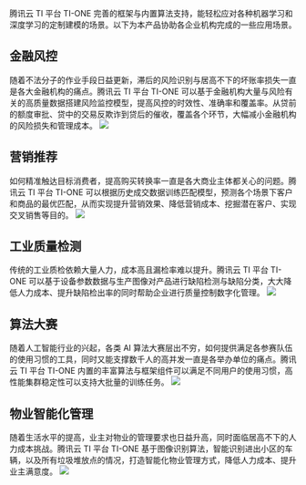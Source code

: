腾讯云 TI 平台 TI-ONE 完善的框架与内置算法支持，能轻松应对各种机器学习和深度学习的定制建模的场景。以下为本产品协助各企业机构完成的一些应用场景。

## 金融风控
随着不法分子的作业手段日益更新，滞后的风险识别与居高不下的坏账率损失一直是各大金融机构的痛点。腾讯云 TI 平台 TI-ONE 可以基于金融机构大量与风险有关的高质量数据搭建风险监控模型，提高风控的时效性、准确率和覆盖率。从贷前的额度审批、贷中的交易反欺诈到贷后的催收，覆盖各个环节，大幅减小金融机构的风险损失和管理成本。
![](https://main.qcloudimg.com/raw/a1dbfd3966cf5a5e10f3fb24b72bf2e4.jpg)

## 营销推荐
如何精准触达目标消费者，提高购买转换率一直是各大商业主体都关心的问题。腾讯云 TI 平台 TI-ONE 可以根据历史成交数据训练匹配模型，预测各个场景下客户和商品的最优匹配，从而实现提升营销效果、降低营销成本、挖掘潜在客户、实现交叉销售等目的。
![](https://main.qcloudimg.com/raw/255a5a0fd75f3ab874073e52921df5db/2.%E8%90%A5%E9%94%80%E6%8E%A8%E8%8D%90@2xwps%E5%9B%BE%E7%89%87.jpg)

## 工业质量检测
传统的工业质检依赖大量人力，成本高且漏检率难以提升。腾讯云 TI 平台 TI-ONE 可以基于设备参数数据与生产图像对产品进行缺陷检测与缺陷分类，大大降低人力成本、提升缺陷检出率的同时帮助企业进行质量控制数字化管理。 
![](https://main.qcloudimg.com/raw/9d308603026dbbc966f8319185150b4b/3.%E5%B7%A5%E4%B8%9A%E8%B4%A8%E9%87%8F%E6%A3%80%E6%B5%8B@2xwps%E5%9B%BE%E7%89%87.jpg)

## 算法大赛
随着人工智能行业的兴起，各类 AI 算法大赛层出不穷，如何提供满足各参赛队伍的使用习惯的工具，同时又能支撑数千人的高并发一直是各举办单位的痛点。腾讯云 TI 平台 TI-ONE 内置的丰富算法与框架组件可以满足不同用户的使用习惯，高性能集群稳定性可以支持大批量的训练任务。
![](https://main.qcloudimg.com/raw/0302aa6ac3896b4a931685fdd206233b/4.%E7%AE%97%E6%B3%95%E5%A4%A7%E8%B5%9B@2xwps%E5%9B%BE%E7%89%87.jpg)

## 物业智能化管理
随着生活水平的提高，业主对物业的管理要求也日益升高，同时面临居高不下的人力成本挑战。腾讯云 TI 平台 TI-ONE 基于图像识别算法，智能识别进出小区的车辆，以及所有垃圾堆放点的情况，打造智能化物业管理方式，降低人力成本、提升业主满意度。
![](https://main.qcloudimg.com/raw/61296ba56eccd073d359c3dc7f4393e8/5.%E7%89%A9%E4%B8%9A%E6%99%BA%E8%83%BD%E5%8C%96%E7%AE%A1%E7%90%86@2xwps%E5%9B%BE%E7%89%87.jpg)

